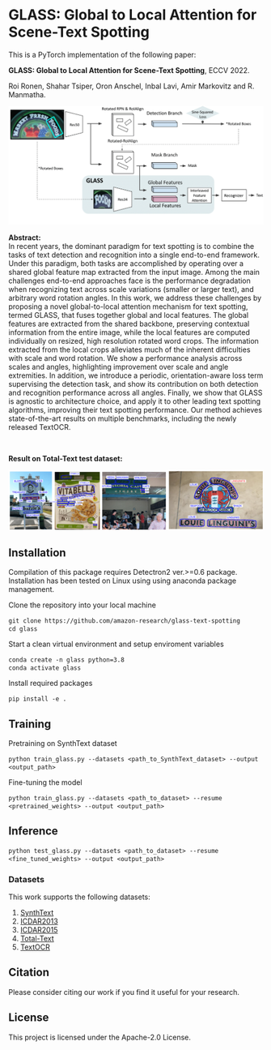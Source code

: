 # GLASS: Global to Local Attention for Scene-Text Spotting


This is a PyTorch implementation of the following paper:

**GLASS: Global to Local Attention for Scene-Text Spotting**, ECCV 2022.

Roi Ronen, Shahar Tsiper, Oron Anschel, Inbal Lavi, Amir Markovitz and R. Manmatha.

<!--![Intro Figure](images/architecture.png)-->
<img src="images/architecture.png" width="1000" />

**Abstract:**<br>
In recent years, the dominant paradigm for text spotting is to combine the tasks of text detection and recognition into a single end-to-end framework. 
Under this paradigm, both tasks are accomplished by operating over a shared global feature map extracted from the input image.
Among the main challenges end-to-end approaches face is the performance degradation when recognizing text across scale variations (smaller or larger text), and arbitrary word rotation angles.
In this work, we address these challenges by proposing a novel global-to-local attention mechanism for text spotting, termed GLASS, that fuses together global and local features.
The global features are extracted from the shared backbone, preserving contextual information from the entire image, while the local features are computed individually on resized, high resolution rotated word crops. 
The information extracted from the local crops alleviates much of the inherent difficulties with scale and word rotation.
We show a performance analysis across scales and angles, highlighting improvement over scale and angle extremities.
In addition, we introduce a periodic, orientation-aware loss term supervising the detection task, and show its contribution on both detection and recognition performance across all angles.
Finally, we show that GLASS is agnostic to architecture choice, and apply it to other leading text spotting algorithms, improving their text spotting performance.
Our method achieves state-of-the-art results on multiple benchmarks, including the newly released TextOCR.

<br>

**Result on Total-Text test dataset:**
<center><img src="images/results.png" width="1000"></center>



## Installation
Compilation of this package requires Detectron2 ver.>=0.6 package. Installation has been tested on  Linux using using anaconda package management.

Clone the repository into your local machine
```
git clone https://github.com/amazon-research/glass-text-spotting
cd glass
```

Start a clean virtual environment and setup enviroment variables
```
conda create -n glass python=3.8
conda activate glass
```

Install required packages
```
pip install -e .
```

## Training

Pretraining on SynthText dataset
```
python train_glass.py --datasets <path_to_SynthText_dataset> --output <output_path>
```

Fine-tuning the model
```
python train_glass.py --datasets <path_to_dataset> --resume <pretrained_weights> --output <output_path>
```

## Inference
```
python test_glass.py --datasets <path_to_dataset> --resume <fine_tuned_weights> --output <output_path>
```


### Datasets
This work supports the following datasets:

1. [SynthText](https://www.robots.ox.ac.uk/~vgg/data/scenetext/)
2. [ICDAR2013](https://rrc.cvc.uab.es/)
3. [ICDAR2015](https://rrc.cvc.uab.es/)
4. [Total-Text](https://www.robots.ox.ac.uk/~vgg/data/scenetext/)
5. [TextOCR](https://textvqa.org/textocr/dataset/)



## Citation
Please consider citing our work if you find it useful for your research.





## License

This project is licensed under the Apache-2.0 License.
